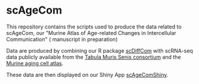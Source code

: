 # scAgeCom 

This repository contains the scripts used to produce the data related to scAgeCom,
our "Murine Atlas of Age-related Changes in Intercellular Communication" (
manuscript in preparation)

Data are produced by combining our R package
[scDiffCom]("https://github.com/CyrilLagger/scDiffCom")
with scRNA-seq data publicly available from the
[Tabula Muris Senis consortium](https://tabula-muris-senis.ds.czbiohub.org/)
and the
[Murine aging cell atlas](https://mca.research.calicolabs.com/).

These data are then displayed on our Shiny App
[scAgeComShiny](https://github.com/CyrilLagger/scAgeComShiny).
